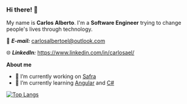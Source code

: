 ### Hi there! 👋

My name is **Carlos Alberto**. I'm a **Software Engineer** trying to change people's lives through technology.

📩 ***E-mail:*** carlosalbertoel@outlook.com

🌐 ***LinkedIn:*** https://www.linkedin.com/in/carlosael/


**About me**

- 🔭 I’m currently working on [Safra](https://www.safra.com.br/)
- 🌱 I’m currently learning [Angular](https://angular.io/) and [C#](https://learn.microsoft.com/pt-br/dotnet/csharp/)



[![Top Langs](https://github-readme-stats.vercel.app/api/top-langs/?username=carlosael&layout=compact)](https://github.com/carlosael/github-readme-stats)
